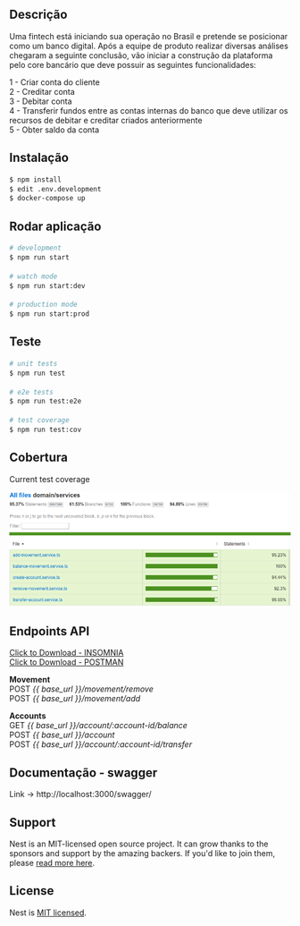 ## Descrição

Uma fintech está iniciando sua operação no Brasil e pretende se posicionar como um banco digital. Após a equipe de produto realizar diversas análises chegaram a seguinte conclusão, vão iniciar a construção da plataforma pelo core bancário que deve possuir as seguintes funcionalidades:

1 - Criar conta do cliente   
2 - Creditar conta   
3 - Debitar conta   
4 - Transferir fundos entre as contas internas do banco que deve utilizar os recursos de debitar e creditar criados anteriormente   
5 - Obter saldo da conta   

## Instalação

```bash
$ npm install
$ edit .env.development
$ docker-compose up
```

## Rodar aplicação

```bash
# development
$ npm run start

# watch mode
$ npm run start:dev

# production mode
$ npm run start:prod
```

## Teste

```bash
# unit tests
$ npm run test

# e2e tests
$ npm run test:e2e

# test coverage
$ npm run test:cov
```

## Cobertura

Current test coverage

<img src="coverage.png" alt="coverage" />

## Endpoints API
<a href="endpoints.json" download>Click to Download - INSOMNIA</a>    
<a href="desafio-fintech-backend.postman_collection.json" download>Click to Download - POSTMAN</a>

**Movement**   
POST *{{ base_url }}/movement/remove*   
POST *{{ base_url }}/movement/add*   

**Accounts**   
GET *{{ base_url }}/account/:account-id/balance*  
POST *{{ base_url }}/account*  
POST *{{ base_url }}/account/:account-id/transfer*  

## Documentação - swagger   
Link -> http://localhost:3000/swagger/  

## Support

Nest is an MIT-licensed open source project. It can grow thanks to the sponsors and support by the amazing backers. If you'd like to join them, please [read more here](https://docs.nestjs.com/support).


## License

Nest is [MIT licensed](LICENSE).

